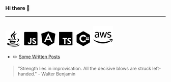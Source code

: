 ### Hi there 👋
---
[![Java](https://raw.githubusercontent.com/arisromil/arisromil/main/badges/icons8-java-50.png)](https://www.java.com/en/)
[![JavaScript](https://raw.githubusercontent.com/arisromil/arisromil/main/badges/icons8-javascript-50.png)](https://developer.mozilla.org/en-US/docs/Web/JavaScript)
[![Angular](https://raw.githubusercontent.com/arisromil/arisromil/main/badges/icons8-angularjs-50.png)](https://angular.io/)
[![TypeScript](https://raw.githubusercontent.com/arisromil/arisromil/main/badges/icons8-typescript-50.png)](https://www.typescriptlang.org/)
[![DotNet](https://raw.githubusercontent.com/arisromil/arisromil/main/badges/icons8-c-sharp-logo-50.png)](https://learn.microsoft.com/en-us/dotnet/)
[![AWS](https://raw.githubusercontent.com/arisromil/arisromil/main/badges/icons8-amazon-web-services-64.png)](https://aws.amazon.com/)
---

- ✏️ [Some Written Posts](https://arisromil.github.io/)

> "Strength lies in improvisation. All the decisive blows are struck left-handed."  - Walter Benjamin


<!--
- 💼 Transitioning: IHS Markit 🡆 S&P Global 🡆 ❔
- 🌱 I’m currently learning 
- 👯 I’m looking to collaborate on ...
- 🤔 I’m looking for help with ...
- 💬 Ask me about ...
- 📫 How to reach me: ...
-->


